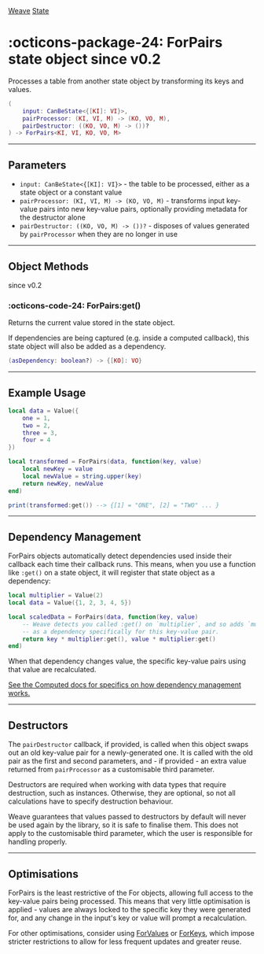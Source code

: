 <nav class="weavedoc-api-breadcrumbs">
	<a href="../..">Weave</a>
	<a href="..">State</a>
</nav>

<h1 class="weavedoc-api-header" markdown>
	<span class="weavedoc-api-icon" markdown>:octicons-package-24:</span>
	<span class="weavedoc-api-name">ForPairs</span>
	<span class="weavedoc-api-pills">
		<span class="weavedoc-api-pill-type">state object</span>
		<span class="weavedoc-api-pill-since">since v0.2</span>
	</span>
</h1>

Processes a table from another state object by transforming its keys and values.

```Lua
(
	input: CanBeState<{[KI]: VI}>,
	pairProcessor: (KI, VI, M) -> (KO, VO, M),
	pairDestructor: ((KO, VO, M) -> ())?
) -> ForPairs<KI, VI, KO, VO, M>
```

---

## Parameters

- `input: CanBeState<{[KI]: VI}>` - the table to be processed, either as a state
  object or a constant value
- `pairProcessor: (KI, VI, M) -> (KO, VO, M)` - transforms input key-value pairs
  into new key-value pairs, optionally providing metadata for the destructor alone
- `pairDestructor: ((KO, VO, M) -> ())?` - disposes of values generated by
  `pairProcessor` when they are no longer in use

---

## Object Methods

<p class="weavedoc-api-pills">
	<span class="weavedoc-api-pill-since">since v0.2</span>
</p>

### :octicons-code-24: ForPairs:get()

Returns the current value stored in the state object.

If dependencies are being captured (e.g. inside a computed callback), this state
object will also be added as a dependency.

```Lua
(asDependency: boolean?) -> {[KO]: VO}
```

---

## Example Usage

```Lua
local data = Value({
	one = 1,
	two = 2,
	three = 3,
	four = 4
})

local transformed = ForPairs(data, function(key, value)
	local newKey = value
	local newValue = string.upper(key)
	return newKey, newValue
end)

print(transformed:get()) --> {[1] = "ONE", [2] = "TWO" ... }
```

---

## Dependency Management

ForPairs objects automatically detect dependencies used inside their callback
each time their callback runs. This means, when you use a function like `:get()`
on a state object, it will register that state object as a dependency:

```Lua
local multiplier = Value(2)
local data = Value({1, 2, 3, 4, 5})

local scaledData = ForPairs(data, function(key, value)
	-- Weave detects you called :get() on `multiplier`, and so adds `multiplier`
	-- as a dependency specifically for this key-value pair.
	return key * multiplier:get(), value * multiplier:get()
end)
```

When that dependency changes value, the specific key-value pairs using that
value are recalculated.

[See the Computed docs for specifics on how dependency management works.](../computed/#dependency-management)

---

## Destructors

The `pairDestructor` callback, if provided, is called when this object swaps
out an old key-value pair for a newly-generated one. It is called with the old
pair as the first and second parameters, and - if provided - an extra value
returned from `pairProcessor` as a customisable third parameter.

Destructors are required when working with data types that require destruction,
such as instances. Otherwise, they are optional, so not all calculations have to
specify destruction behaviour.

Weave guarantees that values passed to destructors by default will never be
used again by the library, so it is safe to finalise them. This does not apply
to the customisable third parameter, which the user is responsible for handling
properly.

---

## Optimisations

ForPairs is the least restrictive of the For objects, allowing full access to
the key-value pairs being processed. This means that very little optimisation is
applied - values are always locked to the specific key they were generated for,
and any change in the input's key or value will prompt a recalculation.

For other optimisations, consider using [ForValues](../forvalues) or
[ForKeys](../forkeys), which impose stricter restrictions to allow for less
frequent updates and greater reuse.
